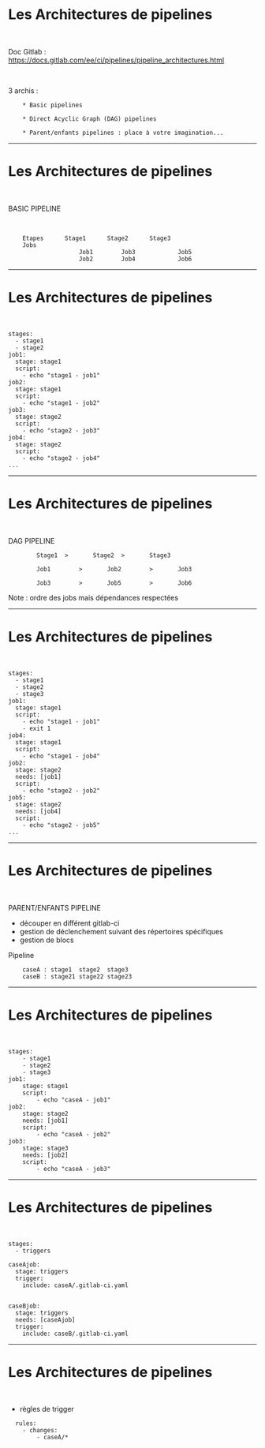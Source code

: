 # Les Architectures de pipelines


<br>

Doc Gitlab : https://docs.gitlab.com/ee/ci/pipelines/pipeline_architectures.html

<br>

3 archis :

		* Basic pipelines

		* Direct Acyclic Graph (DAG) pipelines

		* Parent/enfants pipelines : place à votre imagination...


-----------------------------------------------------------------------------------------------------------------

# Les Architectures de pipelines


<br>

BASIC PIPELINE

<br>

		Etapes		Stage1		Stage2		Stage3
		Jobs
						Job1		Job3			Job5
						Job2		Job4			Job6

-----------------------------------------------------------------------------------------------------------------

# Les Architectures de pipelines


<br>

```
stages:
  - stage1
  - stage2
job1:
  stage: stage1
  script:
    - echo "stage1 - job1"
job2:
  stage: stage1
  script:
    - echo "stage1 - job2"
job3:
  stage: stage2
  script:
    - echo "stage2 - job3"
job4:
  stage: stage2
  script:
    - echo "stage2 - job4"
...
```

-----------------------------------------------------------------------------------------------------------------

# Les Architectures de pipelines


<br>

DAG PIPELINE

```
		Stage1	>		Stage2	>		Stage3		

		Job1		>		Job2		>		Job3

		Job3		>		Job5		>		Job6
```

Note : ordre des jobs mais dépendances respectées

-----------------------------------------------------------------------------------------------------------------

# Les Architectures de pipelines


<br>

```
stages:
  - stage1
  - stage2
  - stage3
job1:
  stage: stage1
  script:
    - echo "stage1 - job1"
    - exit 1
job4:
  stage: stage1
  script:
    - echo "stage1 - job4"
job2:
  stage: stage2
  needs: [job1]
  script:
    - echo "stage2 - job2"
job5:
  stage: stage2
  needs: [job4]
  script:
    - echo "stage2 - job5"
...
```

-----------------------------------------------------------------------------------------------------------------

# Les Architectures de pipelines


<br>

PARENT/ENFANTS PIPELINE

* découper en différent gitlab-ci
* gestion de déclenchement suivant des répertoires spécifiques
* gestion de blocs


Pipeline

		caseA : stage1	stage2	stage3
		caseB : stage21	stage22	stage23

-----------------------------------------------------------------------------------------------------------------

# Les Architectures de pipelines


<br>

```
stages:
    - stage1
    - stage2
    - stage3
job1:
    stage: stage1
    script:
        - echo "caseA - job1"
job2:
    stage: stage2
    needs: [job1]
    script:
        - echo "caseA - job2"
job3:
    stage: stage3
    needs: [job2]
    script:
        - echo "caseA - job3"
```


-----------------------------------------------------------------------------------------------------------------

# Les Architectures de pipelines


<br>

```
stages:
  - triggers

caseAjob:
  stage: triggers
  trigger:
    include: caseA/.gitlab-ci.yaml


caseBjob:
  stage: triggers
  needs: [caseAjob]
  trigger:
    include: caseB/.gitlab-ci.yaml
```

-----------------------------------------------------------------------------------------------------------------

# Les Architectures de pipelines


<br>

* règles de trigger

```
  rules:
    - changes:
        - caseA/*
```
